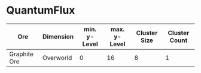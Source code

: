 # QuantumFlux

|Ore|Dimension|min. y-Level|max. y-Level|Cluster Size|Cluster Count|
|---|---|---|---|---|---|
|Graphite Ore|Overworld|0|16|8|1|
